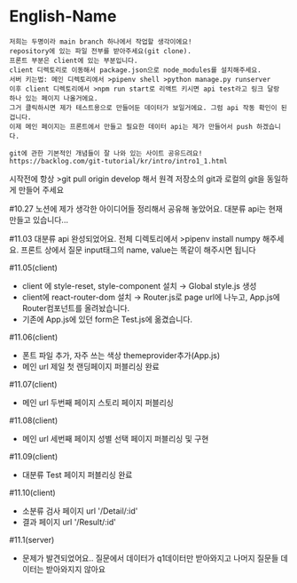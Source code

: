 # English-Name

    저희는 두명이라 main branch 하나에서 작업할 생각이에요!
    repository에 있는 파일 전부를 받아주세요(git clone).
    프론트 부분은 client에 있는 부분입니다.
    client 디렉토리로 이동해서 package.json으로 node_modules를 설치해주세요.
    서버 키는법: 메인 디렉토리에서 >pipenv shell >python manage.py runserver
    이후 client 디렉토리에서 >npm run start로 리액트 키시면 api test라고 링크 달랑 하나 있는 페이지 나올거에요.
    그거 클릭하시면 제가 테스트용으로 만들어둔 데이터가 보일거에요. 그럼 api 작동 확인이 된겁니다.
    이제 메인 페이지는 프론트에서 만들고 필요한 데이터 api는 제가 만들어서 push 하겠습니다.

    git에 관한 기본적인 개념들이 잘 나와 있는 사이트 공유드려요!
    https://backlog.com/git-tutorial/kr/intro/intro1_1.html

시작전에 항상 >git pull origin develop 해서 원격 저장소의 git과 로컬의 git을 동일하게 만들어 주세요

#10.27 노션에 제가 생각한 아이디어들 정리해서 공유해 놓았어요. 대분류 api는 현재 만들고 있습니다...

#11.03 대분류 api 완성되었어요. 전체 디렉토리에서 >pipenv install numpy 해주세요. 프론트 상에서 질문 input태그의 name, value는 똑같이 해주시면 됩니다

#11.05(client)
- client 에 style-reset, style-component 설치 → Global style.js 생성
- client에 react-router-dom 설치 → Router.js로 page url에 나누고, App.js에 Router컴포넌트를 올려놨습니다.
- 기존에 App.js에 있던 form은 Test.js에 옮겼습니다.

#11.06(client)
- 폰트 파일 추가, 자주 쓰는 색상 themeprovider추가(App.js)
- 메인 url 제일 첫 랜딩페이지 퍼블리싱 완료

#11.07(client)
- 메인 url 두번째 페이지 스토리 페이지 퍼블리싱

#11.08(client)
- 메인 url 세번째 페이지 성별 선택 페이지 퍼블리싱 및 구현

#11.09(client)
- 대분류 Test 페이지 퍼블리싱 완료 

#11.10(client)
- 소분류 검사 페이지 url '/Detail/:id'
- 결과 페이지 url '/Result/:id'

#11.1(server)
- 문제가 발견되었어요.. 질문에서 데이터가 q1데이터만 받아와지고 나머지 질문들 데이터는 받아와지지 않아요
